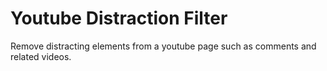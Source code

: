 # Youtube Distraction Filter
Remove distracting elements from a youtube page such as comments and related videos.
